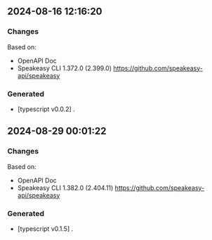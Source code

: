 

## 2024-08-16 12:16:20
### Changes
Based on:
- OpenAPI Doc  
- Speakeasy CLI 1.372.0 (2.399.0) https://github.com/speakeasy-api/speakeasy
### Generated
- [typescript v0.0.2] .

## 2024-08-29 00:01:22
### Changes
Based on:
- OpenAPI Doc  
- Speakeasy CLI 1.382.0 (2.404.11) https://github.com/speakeasy-api/speakeasy
### Generated
- [typescript v0.1.5] .